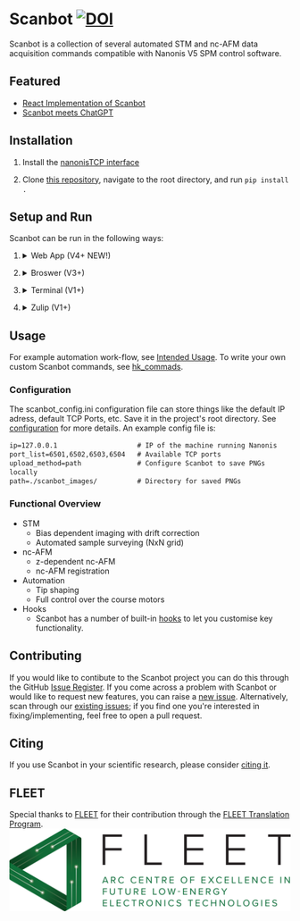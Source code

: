 # Scanbot       [![DOI](https://zenodo.org/badge/487719232.svg)](https://zenodo.org/badge/latestdoi/487719232)

Scanbot is a collection of several automated STM and nc-AFM data acquisition commands compatible with Nanonis V5 SPM control software.

## Featured
* [React Implementation of Scanbot](./featured/#web-app)<br>
* [Scanbot meets ChatGPT](./featured/#scanbot-meets-chatgpt)

## Installation
1.  Install the [nanonisTCP interface](https://github.com/New-Horizons-SPM/nanonisTCP)

2. Clone [this repository](https://github.com/New-Horizons-SPM/scanbot), navigate to the root directory, and run ```pip install .```

## Setup and Run
Scanbot can be run in the following ways:

1. <details>
    <summary>Web App (V4+ NEW!)</summary>
    Scanbot hast (mostly) been implemented using [React](https://react.dev/)
    
    On Windows, the easiest way to use it is by [downloading and running the .exe](https://firebasestorage.googleapis.com/v0/b/scanbot-46390.appspot.com/o/scanbot-react%2FScanbot.zip?alt=media&token=25b7a4a5-b18a-49d5-b4bf-ae35973e7094).
    Then navigating to [http://127.0.0.1:5000/](http://127.0.0.1:5000/) in a browser (tested in Chrome).
    
    Alternatively, you can install it from scratch:

    1. Install node.js from [here](https://nodejs.org/en) or if you're using anaconda, run conda install conda-forge::nodejs
    2. Navigate to ```~/scanbot/scanbot``` and run ```npm install```
    3. Start the server: navigate to ```~/scanbot/server/``` and run ```python server.py```
    4. Start the web app: navigate to ```~/scanbot/scanbot/``` and run ```npm start```

    <br>

    <strong>Documentation available [here](./web-app)</strong>
  </details>

2. <details>
    <summary>Broswer (V3+)</summary>
    Thanks to [holoviz Panel](https://panel.holoviz.org/), Scanbot runs in a browser from V3 onwards.
    <br><br>
        1. Find the ```scanbot_interface.py``` script (up to V3: ```~/scanbot/scanbot/```, or in V4: ```~/scanbot/server/```)
        <br>
        2. Run ```python scanbot_interface.py -gui```
    <br><br>
    <strong>Documentation available [here](./gui)</strong>
  </details>

3. <details>
    <summary>Terminal (V1+)</summary>
    Running Scanbot from a terminal:
    <br><br>
    Run ```python scanbot_interface.py -c```

    <br>
    For a full list of Scanbot commands, see [commands](./commands). Alternatively run the ```help``` command or, for help with a specific command, run ```help <command_name>```.
  </details>

4. <details>
    <summary>Zulip (V1+)</summary>
    Running via zulip is the most flexible implementation of Scanbot. You can send commands and receive data in real time via chat streams.
    <br><br>
    1. Install zulip and zulip_bots
        
        ```pip install zulip```<br>
        ```pip install zulip_bots```
        
    2. [Create a zulip bot](https://zulip.com/help/add-a-bot-or-integration) and download the zuliprc file

    3. Add the following lines to scanbot_config.ini:
        
        ```zuliprc=<path_to_zuliprc>```<br>
        ```upload_method=zulip```

    4. Run ```python scanbot_interface.py -z```
    5. Run [commands](./commands) by sending messages to the Zulip bot

    <br>
    For a full list of Scanbot commands, see [commands](./commands). Alternatively run the ```help``` command or, for help with a specific command, run ```help <command_name>```.
  </details>

## Usage

For example automation work-flow, see [Intended Usage](./automation/#intended-usage). To write your own custom Scanbot commands, see [hk_commads](./hooks/#hk_commands).

### Configuration
The scanbot_config.ini configuration file can store things like the default IP adress, default TCP Ports, etc. Save it in the project's root directory.
See [configuration](./configuration.md) for more details.
An example config file is:
```
ip=127.0.0.1                    # IP of the machine running Nanonis
port_list=6501,6502,6503,6504   # Available TCP ports
upload_method=path              # Configure Scanbot to save PNGs locally
path=./scanbot_images/          # Directory for saved PNGs

```

### Functional Overview
* STM
    - Bias dependent imaging with drift correction
    - Automated sample surveying (NxN grid)
* nc-AFM
    - z-dependent nc-AFM
    - nc-AFM registration
* Automation
    - Tip shaping
    - Full control over the course motors
* Hooks
    - Scanbot has a number of built-in [hooks](./hooks) to let you customise key functionality.

## Contributing
If you would like to contibute to the Scanbot project you can do this through the GitHub [Issue Register](https://github.com/New-Horizons-SPM/scanbot/issues).
If you come across a problem with Scanbot or would like to request new features, you can raise a [new issue](https://github.com/New-Horizons-SPM/scanbot/issues/new).
Alternatively, scan through our [existing issues](https://github.com/New-Horizons-SPM/scanbot/issues); if you find one you're interested in fixing/implementing, feel free to open a pull request.

## Citing

If you use Scanbot in your scientific research, please consider [citing it](https://zenodo.org/badge/latestdoi/487719232).

## FLEET
Special thanks to [FLEET](https://www.fleet.org.au/) for their contribution through the [FLEET Translation Program](https://www.fleet.org.au/translation/#:~:text=A%20new%20FLEET%20program%20provides,translation%20skills%20in%20Centre%20membership.).
![FLEETLogo](fleet-logo.png)